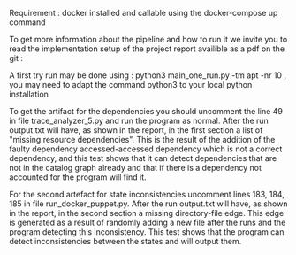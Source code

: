 Requirement : docker installed and callable using the docker-compose up command 

To get more information about the pipeline and how to run it we invite you to read the implementation setup of the project report availible as a pdf on the git : 

A first try run may be done using : python3 main_one_run.py -tm apt -nr 10 , you may need to adapt the command python3 to your local python installation

To get the artifact for the dependencies you should uncomment the line 49 in file trace_analyzer_5.py and run the program as normal.
After the run output.txt will have, as shown in the report, in the first section a list of "missing resource dependencies".
This is the result of the addition of the faulty dependency accessed-accessed dependency which is not a correct dependency, and this test shows
that it can detect dependencies that are not in the catalog graph already and that if there is a dependency not accounted for
the program will find it.

For the second artefact for state inconsistencies uncomment lines 183, 184, 185 in file run_docker_puppet.py. 
After the run output.txt will have, as shown in the report, in the second section a missing directory-file edge. 
This edge is generated as a result of randomly adding a new file after the runs and the program detecting this inconsistency.
This test shows that the program can detect inconsistencies between the states and will output them.
